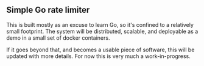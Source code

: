 ## Simple Go rate limiter
This is built mostly as an excuse to learn Go, so it's confined to a relatively small footprint. 
The system will be distributed, scalable, and deployable as a demo in a small set of docker containers. 

If it goes beyond that, and becomes a usable piece of software, this will be updated with more details. For now this is very much a work-in-progress. 
